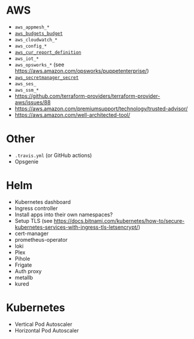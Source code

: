 # AWS
- `aws_appmesh_*`
- [`aws_budgets_budget`](https://www.terraform.io/docs/providers/aws/r/budgets_budget.html)
- `aws_cloudwatch_*`
- `aws_config_*`
- [`aws_cur_report_definition`](https://www.terraform.io/docs/providers/aws/r/cur_report_definition.html)
- `aws_iot_*`
- `aws_opsworks_*` (see https://aws.amazon.com/opsworks/puppetenterprise/)
- [`aws_secretmanager_secret`](https://www.terraform.io/docs/providers/aws/r/secretsmanager_secret.html)
- `aws_ses_`
- `aws_ssm_*`
- https://github.com/terraform-providers/terraform-provider-aws/issues/88
- https://aws.amazon.com/premiumsupport/technology/trusted-advisor/
- https://aws.amazon.com/well-architected-tool/

# Other
- `.travis.yml` (or GitHub actions)
- Opsgenie

# Helm
- Kubernetes dashboard
- Ingress controller
- Install apps into their own namespaces?
- Setup TLS (see https://docs.bitnami.com/kubernetes/how-to/secure-kubernetes-services-with-ingress-tls-letsencrypt/)
- cert-manager
- prometheus-operator
- loki
- Plex
- Pihole
- Frigate
- Auth proxy
- metallb
- kured

# Kubernetes
- Vertical Pod Autoscaler
- Horizontal Pod Autoscaler
